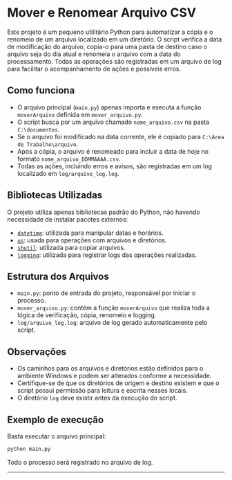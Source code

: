 # Mover e Renomear Arquivo CSV

Este projeto é um pequeno utilitário Python para automatizar a cópia e o renomeio de um arquivo localizado em um diretório. 
O script verifica a data de modificação do arquivo, copia-o para uma pasta de destino caso o arquivo seja do dia atual e renomeia o arquivo com a data do processamento.
Todas as operações são registradas em um arquivo de log para facilitar o acompanhamento de ações e possíveis erros.

## Como funciona

- O arquivo principal (`main.py`) apenas importa e executa a função `moverArquivo` definida em `mover_arquivo.py`.
- O script busca por um arquivo chamado `nome_arquivo.csv` na pasta `C:\documentos`.
- Se o arquivo foi modificado na data corrente, ele é copiado para `C:\Área de Trabalho\arquivo`.
- Após a cópia, o arquivo é renomeado para incluir a data de hoje no formato `nome_arquivo_DDMMAAAA.csv`.
- Todas as ações, incluindo erros e avisos, são registradas em um log localizado em `log/arquivo_log.log`.

## Bibliotecas Utilizadas

O projeto utiliza apenas bibliotecas padrão do Python, não havendo necessidade de instalar pacotes externos:

- [`datetime`](https://docs.python.org/pt-br/3/library/datetime.html): utilizada para manipular datas e horários.
- [`os`](https://docs.python.org/pt-br/3/library/os.html): usada para operações com arquivos e diretórios.
- [`shutil`](https://docs.python.org/pt-br/3/library/shutil.html): utilizada para copiar arquivos.
- [`logging`](https://docs.python.org/pt-br/3/library/logging.html): utilizada para registrar logs das operações realizadas.

## Estrutura dos Arquivos

- `main.py`: ponto de entrada do projeto, responsável por iniciar o processo.
- `mover_arquivo.py`: contém a função `moverArquivo` que realiza toda a lógica de verificação, cópia, renomeio e logging.
- `log/arquivo_log.log`: arquivo de log gerado automaticamente pelo script.

## Observações

- Os caminhos para os arquivos e diretórios estão definidos para o ambiente Windows e podem ser alterados conforme a necessidade.
- Certifique-se de que os diretórios de origem e destino existem e que o script possui permissão para leitura e escrita nesses locais.
- O diretório `log` deve existir antes da execução do script.

## Exemplo de execução

Basta executar o arquivo principal:

```bash
python main.py
```

Todo o processo será registrado no arquivo de log.

---
